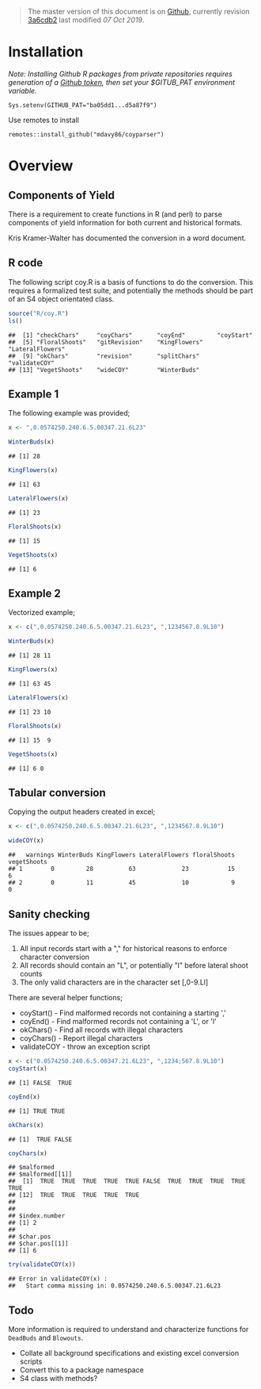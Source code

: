 
> The master version of this document is on [Github](https://github.com/Actinidia/eBrida/blob/master/Scripts/ComponentsOfYield/README.Rmd), currently revision [3a6cdb2](https://github.com/Actinidia/eBrida/commit/3a6cdb2) last modified *07 Oct 2019*.

Installation
============

*Note: Installing Github R packages from private repositories requires generation of a [Github token](https://help.github.com/en/articles/creating-a-personal-access-token-for-the-command-line), then set your $GITUB\_PAT environment variable.*

    Sys.setenv(GITHUB_PAT="ba05dd1...d5a87f9")

Use remotes to install

    remotes::install_github("mdavy86/coyparser")

Overview
========

Components of Yield
-------------------

There is a requirement to create functions in R (and perl) to parse components of yield information for both current and historical formats.

Kris Kramer-Walter has documented the conversion in a word document.

R code
------

The following script coy.R is a basis of functions to do the conversion. This requires a formalized test suite, and potentially the methods should be part of an S4 object orientated class.

``` r
source("R/coy.R")
ls()
```

    ##  [1] "checkChars"     "coyChars"       "coyEnd"         "coyStart"      
    ##  [5] "FloralShoots"   "gitRevision"    "KingFlowers"    "LateralFlowers"
    ##  [9] "okChars"        "revision"       "splitChars"     "validateCOY"   
    ## [13] "VegetShoots"    "wideCOY"        "WinterBuds"

Example 1
---------

The following example was provided;

``` r
x <- ",0.0574250.240.6.5.00347.21.6L23"

WinterBuds(x)
```

    ## [1] 28

``` r
KingFlowers(x)
```

    ## [1] 63

``` r
LateralFlowers(x)
```

    ## [1] 23

``` r
FloralShoots(x)
```

    ## [1] 15

``` r
VegetShoots(x)
```

    ## [1] 6

Example 2
---------

Vectorized example;

``` r
x <- c(",0.0574250.240.6.5.00347.21.6L23", ",1234567.8.9L10")

WinterBuds(x)
```

    ## [1] 28 11

``` r
KingFlowers(x)
```

    ## [1] 63 45

``` r
LateralFlowers(x)
```

    ## [1] 23 10

``` r
FloralShoots(x)
```

    ## [1] 15  9

``` r
VegetShoots(x)
```

    ## [1] 6 0

Tabular conversion
------------------

Copying the output headers created in excel;

``` r
x <- c(",0.0574250.240.6.5.00347.21.6L23", ",1234567.8.9L10")

wideCOY(x)
```

    ##   warnings WinterBuds KingFlowers LateralFlowers floralShoots vegetShoots
    ## 1        0         28          63             23           15           6
    ## 2        0         11          45             10            9           0

Sanity checking
---------------

The issues appear to be;

1.  All input records start with a "," for historical reasons to enforce character conversion
2.  All records should contain an "L", or potentially "l" before lateral shoot counts
3.  The only valid characters are in the character set \[,0-9.Ll\]

There are several helper functions;

-   coyStart() - Find malformed records not containing a starting ','
-   coyEnd() - Find malformed records not containing a 'L', or 'l'
-   okChars() - Find all records with illegal characters
-   coyChars() - Report illegal characters
-   validateCOY - throw an exception script

``` r
x <- c("0.0574250.240.6.5.00347.21.6L23", ",1234;567.8.9L10")
coyStart(x)
```

    ## [1] FALSE  TRUE

``` r
coyEnd(x)
```

    ## [1] TRUE TRUE

``` r
okChars(x)
```

    ## [1]  TRUE FALSE

``` r
coyChars(x)
```

    ## $malformed
    ## $malformed[[1]]
    ##  [1]  TRUE  TRUE  TRUE  TRUE  TRUE FALSE  TRUE  TRUE  TRUE  TRUE  TRUE
    ## [12]  TRUE  TRUE  TRUE  TRUE  TRUE
    ## 
    ## 
    ## $index.number
    ## [1] 2
    ## 
    ## $char.pos
    ## $char.pos[[1]]
    ## [1] 6

``` r
try(validateCOY(x))
```

    ## Error in validateCOY(x) : 
    ##   Start comma missing in: 0.0574250.240.6.5.00347.21.6L23

Todo
----

More information is required to understand and characterize functions for `DeadBuds` and `Blowouts`.

-   Collate all background specifications and existing excel conversion scripts
-   Convert this to a package namespace
-   S4 class with methods?

